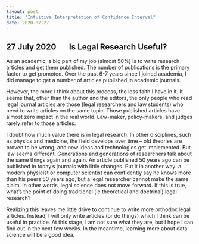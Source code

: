 ```yaml
---
layout: post
title: "Intuitive Interpretation of Confidence Interval"
date: 2020-07-27
---
```


## 27 July 2020 &nbsp; &nbsp; &nbsp; Is Legal Research Useful?

As an academic, a big part of my job (almost 50%) is to write research articles and get them published. The number of publications is the primary factor to get promoted. Over the past 6-7 years since I joined academia, I did manage to get a number of articles published in academic journals. 

However, the more I think about this process, the less faith I have in it. It seems that, other than the author and the editors, the only people who read legal journal articles are those (legal researchers and law students) who need to write articles on the same topic. Those published articles have almost zero impact in the real world. Law-maker, policy-makers, and judges rarely refer to those articles. 

I doubt how much value there is in legal research. In other disciplines, such as physics and medicine, the field develops over time – old theories are proven to be wrong, and new ideas and technologies get implemented. But law seems different. Generations and generations of researchers talk about the same things again and again. An article published 50 years ago can be published in today’s journals with little changes. Put it in another way: a modern physicist or computer scientist can confidently say he knows more than his peers 50 years ago, but a legal researcher cannot make the same claim. In other words, legal science does not move forward. If this is true, what’s the point of doing traditional (ie theoretical and doctrinal) legal research?  

Realizing this leaves me little drive to continue to write more orthodox legal articles. Instead, I will only write articles (or do things) which I think can be useful in practice. At this stage, I am not sure what they are, but I hope I can find out in the next few weeks. In the meantime, learning more about data science will be a good idea.

